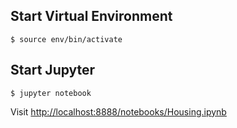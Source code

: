 ## Start Virtual Environment
```
$ source env/bin/activate
```

## Start Jupyter
```
$ jupyter notebook
```

Visit [http://localhost:8888/notebooks/Housing.ipynb](http://localhost:8888/notebooks/Housing.ipynb)
